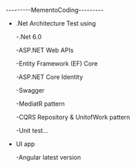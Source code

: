 ---------MementoCoding---------

- .Net Architecture Test using

    -.Net 6.0
	
    -ASP.NET Web APIs
	
    -Entity Framework (EF) Core
	
    -ASP.NET Core Identity
	
    -Swagger
	
    -MediatR pattern
	
    -CQRS Repository & UnitofWork pattern
	
    -Unit test...

 - UI app 
 
    -Angular latest version

